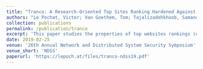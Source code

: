 ```yaml
---
title: "Tranco: A Research-Oriented Top Sites Ranking Hardened Against Manipulation"
authors: "Le Pochat, Victor; Van Goethem, Tom; Tajalizadehkhoob, Samaneh; Korczyński, Maciej; Joosen, Wouter"
collection: publications
permalink: /publication/tranco
excerpt: 'This paper studies the properties of top websites rankings (e.g. the Alexa top 1 million), uncovers that these rankings can be manipulated on a large scale, and provides a new improved ranking: Tranco.'
date: 2019-02-25
venue: '26th Annual Network and Distributed System Security Symposium'
venue_short: 'NDSS'
paperurl: 'https://lepoch.at/files/tranco-ndss19.pdf'
---
```


